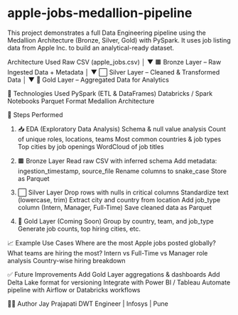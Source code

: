 # apple-jobs-medallion-pipeline


This project demonstrates a full Data Engineering pipeline using the Medallion Architecture (Bronze, Silver, Gold) with PySpark. It uses job listing data from Apple Inc. to build an analytical-ready dataset.

Architecture Used
Raw CSV (apple_jobs.csv)
        │
        ▼
🟫 Bronze Layer – Raw Ingested Data + Metadata
        │
        ▼
⬜ Silver Layer – Cleaned & Transformed Data
        │
        ▼
🥇 Gold Layer – Aggregated Data for Analytics

🧪 Technologies Used
PySpark (ETL & DataFrames)
Databricks / Spark Notebooks
Parquet Format
Medallion Architecture

📝 Steps Performed
1. 📥 EDA (Exploratory Data Analysis)
Schema & null value analysis
Count of unique roles, locations, teams
Most common countries & job types
Top cities by job openings
WordCloud of job titles

2. 🟫 Bronze Layer
Read raw CSV with inferred schema
Add metadata: ingestion_timestamp, source_file
Rename columns to snake_case
Store as Parquet

3. ⬜ Silver Layer
Drop rows with nulls in critical columns
Standardize text (lowercase, trim)
Extract city and country from location
Add job_type column (Intern, Manager, Full-Time)
Save cleaned data as Parquet

4. 🥇 Gold Layer (Coming Soon)
Group by country, team, and job_type
Generate job counts, top hiring cities, etc.

📈 Example Use Cases
Where are the most Apple jobs posted globally?
What teams are hiring the most?
Intern vs Full-Time vs Manager role analysis
Country-wise hiring breakdown

✅ Future Improvements
Add Gold Layer aggregations & dashboards
Add Delta Lake format for versioning
Integrate with Power BI / Tableau
Automate pipeline with Airflow or Databricks workflows

👨‍💻 Author
Jay Prajapati
DWT Engineer | Infosys | Pune
